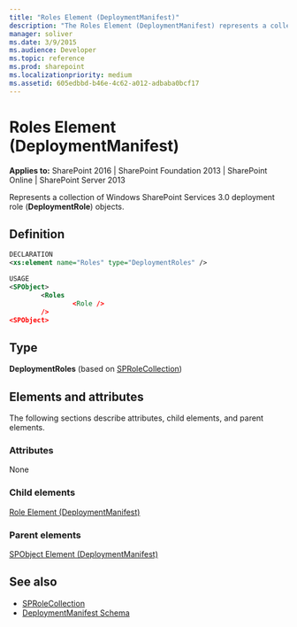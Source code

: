 ```yaml
---
title: "Roles Element (DeploymentManifest)"
description: "The Roles Element (DeploymentManifest) represents a collection of Windows SharePoint Services 3.0 deployment role (DeploymentRole) objects."
manager: soliver
ms.date: 3/9/2015
ms.audience: Developer
ms.topic: reference
ms.prod: sharepoint
ms.localizationpriority: medium
ms.assetid: 605edbbd-b46e-4c62-a012-adbaba0bcf17
---
```


# Roles Element (DeploymentManifest)

**Applies to:** SharePoint 2016 | SharePoint Foundation 2013 | SharePoint Online | SharePoint Server 2013 
  
Represents a collection of Windows SharePoint Services 3.0 deployment role (**DeploymentRole**) objects.

## Definition

```XML
DECLARATION
<xs:element name="Roles" type="DeploymentRoles" />

USAGE
<SPObject>
        <Roles
                <Role />
        />
<SPObject>

```

## Type

**DeploymentRoles** (based on [SPRoleCollection](https://msdn.microsoft.com/library/Microsoft.SharePoint.SPRoleCollection.aspx)) 
  
## Elements and attributes

The following sections describe attributes, child elements, and parent elements.

### Attributes

None
   
### Child elements

[Role Element (DeploymentManifest)](role-element-deploymentmanifest.md)
   
### Parent elements

[SPObject Element (DeploymentManifest)](spobject-element-deploymentmanifest.md)
   
## See also

- [SPRoleCollection](https://msdn.microsoft.com/library/Microsoft.SharePoint.SPRoleCollection.aspx)
- [DeploymentManifest Schema](deploymentmanifest-schema.md)

